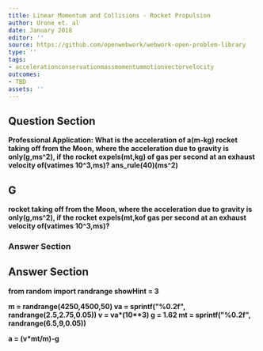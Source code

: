 ```yaml
---
title: Linear Momentum and Collisions - Rocket Propulsion
author: Urone et. al
date: January 2018
editor: ''
source: https://github.com/openwebwork/webwork-open-problem-library
type: ''
tags:
- accelerationconservationmassmomentummotionvectorvelocity
outcomes:
- TBD
assets: ''
---
```


## Question Section 

<b>
<b>Professional Application:<b> What is the acceleration of a(m-kg) rocket taking off from the Moon, where the acceleration due to gravity is only(g,ms^2), if the rocket expels(mt,kg) of gas per second at an exhaust velocity of(vatimes 10^3,ms)?
ans_rule(40)(ms^2)

## G
rocket taking off from the Moon, where the acceleration due to gravity is only(g,ms^2), if the rocket expels(mt,kof gas per second at an exhaust velocity of(vatimes 10^3,ms)?
### Answer Section


## Answer Section

from random import randrange
showHint = 3

m = randrange(4250,4500,50)
va = sprintf("%0.2f", randrange(2.5,2.75,0.05))
v = va*(10**3)
g = 1.62
mt = sprintf("%0.2f", randrange(6.5,9,0.05))

a = (v*mt/m)-g